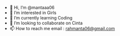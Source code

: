 - 👋 Hi, I’m @mantaaa06
- 👀 I’m interested in Girls
- 🌱 I’m currently learning Coding
- 💞️ I’m looking to collaborate on Cinta
- 📫 How to reach me email : rahmanta06@gmail.com 

<!---
mantaaa06/mantaaa06 is a ✨ special ✨ repository because its `README.md` (this file) appears on your GitHub profile.
You can click the Preview link to take a look at your changes.
--->
